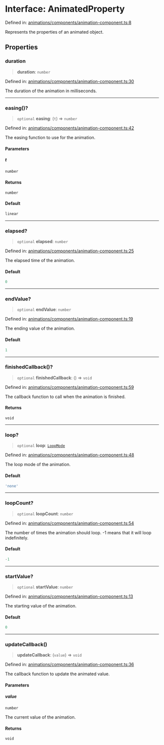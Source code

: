 # Interface: AnimatedProperty

Defined in: [animations/components/animation-component.ts:8](https://github.com/Forge-Game-Engine/Forge/blob/5b90130e2e0c679482e3bd31c32cbea9b4cffce1/src/animations/components/animation-component.ts#L8)

Represents the properties of an animated object.

## Properties

### duration

> **duration**: `number`

Defined in: [animations/components/animation-component.ts:30](https://github.com/Forge-Game-Engine/Forge/blob/5b90130e2e0c679482e3bd31c32cbea9b4cffce1/src/animations/components/animation-component.ts#L30)

The duration of the animation in milliseconds.

***

### easing()?

> `optional` **easing**: (`t`) => `number`

Defined in: [animations/components/animation-component.ts:42](https://github.com/Forge-Game-Engine/Forge/blob/5b90130e2e0c679482e3bd31c32cbea9b4cffce1/src/animations/components/animation-component.ts#L42)

The easing function to use for the animation.

#### Parameters

##### t

`number`

#### Returns

`number`

#### Default

```ts
linear
```

***

### elapsed?

> `optional` **elapsed**: `number`

Defined in: [animations/components/animation-component.ts:25](https://github.com/Forge-Game-Engine/Forge/blob/5b90130e2e0c679482e3bd31c32cbea9b4cffce1/src/animations/components/animation-component.ts#L25)

The elapsed time of the animation.

#### Default

```ts
0
```

***

### endValue?

> `optional` **endValue**: `number`

Defined in: [animations/components/animation-component.ts:19](https://github.com/Forge-Game-Engine/Forge/blob/5b90130e2e0c679482e3bd31c32cbea9b4cffce1/src/animations/components/animation-component.ts#L19)

The ending value of the animation.

#### Default

```ts
1
```

***

### finishedCallback()?

> `optional` **finishedCallback**: () => `void`

Defined in: [animations/components/animation-component.ts:59](https://github.com/Forge-Game-Engine/Forge/blob/5b90130e2e0c679482e3bd31c32cbea9b4cffce1/src/animations/components/animation-component.ts#L59)

The callback function to call when the animation is finished.

#### Returns

`void`

***

### loop?

> `optional` **loop**: [`LoopMode`](../type-aliases/LoopMode.md)

Defined in: [animations/components/animation-component.ts:48](https://github.com/Forge-Game-Engine/Forge/blob/5b90130e2e0c679482e3bd31c32cbea9b4cffce1/src/animations/components/animation-component.ts#L48)

The loop mode of the animation.

#### Default

```ts
'none'
```

***

### loopCount?

> `optional` **loopCount**: `number`

Defined in: [animations/components/animation-component.ts:54](https://github.com/Forge-Game-Engine/Forge/blob/5b90130e2e0c679482e3bd31c32cbea9b4cffce1/src/animations/components/animation-component.ts#L54)

The number of times the animation should loop. -1 means that it will loop indefinitely.

#### Default

```ts
-1
```

***

### startValue?

> `optional` **startValue**: `number`

Defined in: [animations/components/animation-component.ts:13](https://github.com/Forge-Game-Engine/Forge/blob/5b90130e2e0c679482e3bd31c32cbea9b4cffce1/src/animations/components/animation-component.ts#L13)

The starting value of the animation.

#### Default

```ts
0
```

***

### updateCallback()

> **updateCallback**: (`value`) => `void`

Defined in: [animations/components/animation-component.ts:36](https://github.com/Forge-Game-Engine/Forge/blob/5b90130e2e0c679482e3bd31c32cbea9b4cffce1/src/animations/components/animation-component.ts#L36)

The callback function to update the animated value.

#### Parameters

##### value

`number`

The current value of the animation.

#### Returns

`void`
